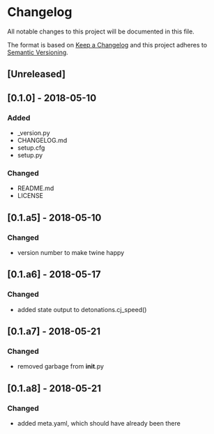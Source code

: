 # Changelog
All notable changes to this project will be documented in this file.

The format is based on [Keep a Changelog](http://keepachangelog.com/en/1.0.0/)
and this project adheres to [Semantic Versioning](http://semver.org/spec/v2.0.0.html).

## [Unreleased]

## [0.1.0] - 2018-05-10
### Added
- _version.py
- CHANGELOG.md
- setup.cfg
- setup.py

### Changed
- README.md
- LICENSE


## [0.1.a5] - 2018-05-10
### Changed
- version number to make twine happy

## [0.1.a6] - 2018-05-17
### Changed
- added state output to detonations.cj_speed()

## [0.1.a7] - 2018-05-21
### Changed
- removed garbage from __init__.py

## [0.1.a8] - 2018-05-21
### Changed
- added meta.yaml, which should have already been there

